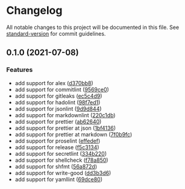 # Changelog

All notable changes to this project will be documented in this file. See [standard-version](https://github.com/conventional-changelog/standard-version) for commit guidelines.

## 0.1.0 (2021-07-08)


### Features

* add support for alex ([d370bb8](https://github.com/tmknom/example-github-actions/commit/d370bb8612e24972d7a0e01d641f797b650cbd2a))
* add support for commitlint ([9569ce0](https://github.com/tmknom/example-github-actions/commit/9569ce0ce2e3e6e1e513bf3b72f2cecf0d9b9324))
* add support for gitleaks ([ec5c4d9](https://github.com/tmknom/example-github-actions/commit/ec5c4d97d1d144b90b4b01f5120c5cdddf6924bd))
* add support for hadolint ([98f7ed1](https://github.com/tmknom/example-github-actions/commit/98f7ed182a06a0f0cd92eb28ba6f8ce75637c19e))
* add support for jsonlint ([9d9d844](https://github.com/tmknom/example-github-actions/commit/9d9d844cf32b345fb6c96846da71b58eac6081bc))
* add support for markdownlint ([220c1db](https://github.com/tmknom/example-github-actions/commit/220c1db92b7647c3c0fa739af35e4780d870b86f))
* add support for prettier ([ab62640](https://github.com/tmknom/example-github-actions/commit/ab62640d89456bf1f15260654534593f02b32a36))
* add support for prettier at json ([1bf4136](https://github.com/tmknom/example-github-actions/commit/1bf4136b564a014c2e28d8b8955ed7b69852f444))
* add support for prettier at markdown ([7f0b9fc](https://github.com/tmknom/example-github-actions/commit/7f0b9fcf6125eb2542aec49eac203cdfa76549f2))
* add support for proselint ([effedef](https://github.com/tmknom/example-github-actions/commit/effedef7053bc9c43c69104fca145e22eaaa5c10))
* add support for release ([f5c3134](https://github.com/tmknom/example-github-actions/commit/f5c313444dbee67a06b7f77ac141278e468d3b54))
* add support for secretlint ([334b220](https://github.com/tmknom/example-github-actions/commit/334b2200541c460e60a624e2fa97d89e77f6268a))
* add support for shellcheck ([f78a850](https://github.com/tmknom/example-github-actions/commit/f78a850d85a82494d8fb6a7f94d0625fbd92ec33))
* add support for shfmt ([56a872d](https://github.com/tmknom/example-github-actions/commit/56a872de38f7cfde2039256e8680c42257e9628b))
* add support for write-good ([dd3b3d6](https://github.com/tmknom/example-github-actions/commit/dd3b3d620c8b904af1231e1970b981cfa78fe1ef))
* add support for yamllint ([69dce80](https://github.com/tmknom/example-github-actions/commit/69dce8032f8dba4775f92f412f1d38c8ae5936fb))
